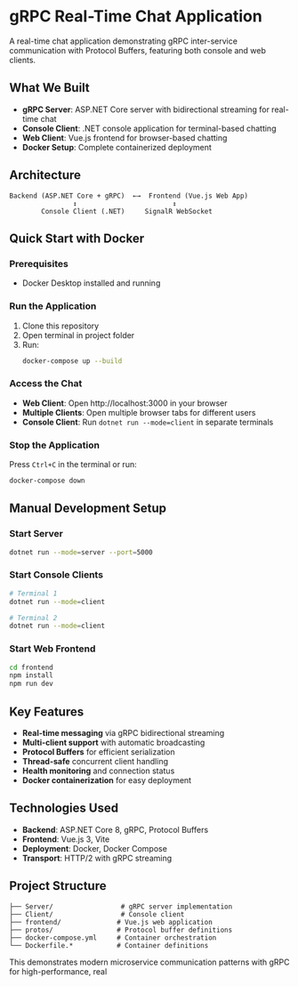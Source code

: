 # gRPC Real-Time Chat Application

A real-time chat application demonstrating gRPC inter-service communication with Protocol Buffers, featuring both console and web clients.

## What We Built

- **gRPC Server**: ASP.NET Core server with bidirectional streaming for real-time chat
- **Console Client**: .NET console application for terminal-based chatting  
- **Web Client**: Vue.js frontend for browser-based chatting
- **Docker Setup**: Complete containerized deployment

## Architecture

```
Backend (ASP.NET Core + gRPC)  ←→  Frontend (Vue.js Web App)
                ↕                        ↕
        Console Client (.NET)     SignalR WebSocket
```

## Quick Start with Docker

### Prerequisites
- Docker Desktop installed and running

### Run the Application
1. Clone this repository
2. Open terminal in project folder
3. Run:
   ```bash
   docker-compose up --build
   ```

### Access the Chat
- **Web Client**: Open http://localhost:3000 in your browser
- **Multiple Clients**: Open multiple browser tabs for different users
- **Console Client**: Run `dotnet run --mode=client` in separate terminals

### Stop the Application
Press `Ctrl+C` in the terminal or run:
```bash
docker-compose down
```

## Manual Development Setup

### Start Server
```bash
dotnet run --mode=server --port=5000
```

### Start Console Clients
```bash
# Terminal 1
dotnet run --mode=client

# Terminal 2  
dotnet run --mode=client
```

### Start Web Frontend
```bash
cd frontend
npm install
npm run dev
```

## Key Features

- **Real-time messaging** via gRPC bidirectional streaming
- **Multi-client support** with automatic broadcasting
- **Protocol Buffers** for efficient serialization
- **Thread-safe** concurrent client handling
- **Health monitoring** and connection status
- **Docker containerization** for easy deployment

## Technologies Used

- **Backend**: ASP.NET Core 8, gRPC, Protocol Buffers
- **Frontend**: Vue.js 3, Vite
- **Deployment**: Docker, Docker Compose
- **Transport**: HTTP/2 with gRPC streaming

## Project Structure

```
├── Server/                 # gRPC server implementation
├── Client/                 # Console client
├── frontend/              # Vue.js web application  
├── protos/                # Protocol buffer definitions
├── docker-compose.yml     # Container orchestration
└── Dockerfile.*           # Container definitions
```

This demonstrates modern microservice communication patterns with gRPC for high-performance, real